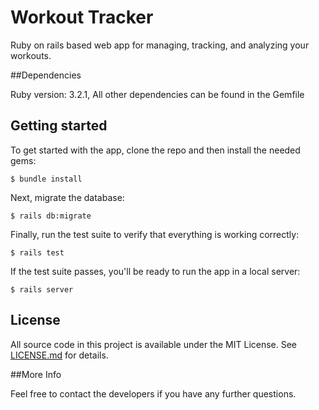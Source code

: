 # Workout Tracker

Ruby on rails based web app for managing, tracking, and analyzing your workouts.

##Dependencies

Ruby version: 3.2.1,
All other dependencies can be found in the Gemfile

## Getting started

To get started with the app, clone the repo and then install the needed gems:

```
$ bundle install
```

Next, migrate the database:

```
$ rails db:migrate
```

Finally, run the test suite to verify that everything is working correctly:

```
$ rails test
```

If the test suite passes, you'll be ready to run the app in a local server:

```
$ rails server
```

## License

All source code in this project is available under the MIT License.
See [LICENSE.md](LICENSE.md) for details.

##More Info

Feel free to contact the developers if you have any further questions.
